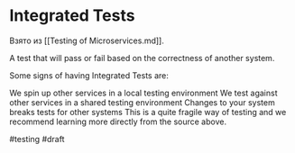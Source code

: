 # Integrated Tests

Взято из [[Testing of Microservices.md]].

A test that will pass or fail based on the correctness of another system.

Some signs of having Integrated Tests are:

We spin up other services in a local testing environment
We test against other services in a shared testing environment
Changes to your system breaks tests for other systems
This is a quite fragile way of testing and we recommend learning more directly from the source above.

#testing
#draft